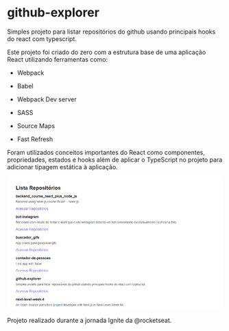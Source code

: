 # github-explorer


Simples projeto para listar repositórios do github usando principais hooks do react com typescript.

Este projeto foi criado do zero com a estrutura base de uma aplicação React utilizando ferramentas como:

  - Webpack

  - Babel

  - Webpack Dev server

  - SASS

  - Source Maps

  - Fast Refresh 

Foram utilizados conceitos importantes do React como componentes, propriedades, estados e hooks além de aplicar o TypeScript no  projeto para adicionar tipagem estática à aplicação.

![Screenshot](screen.PNG)

Projeto realizado durante a jornada Ignite da @rocketseat.
